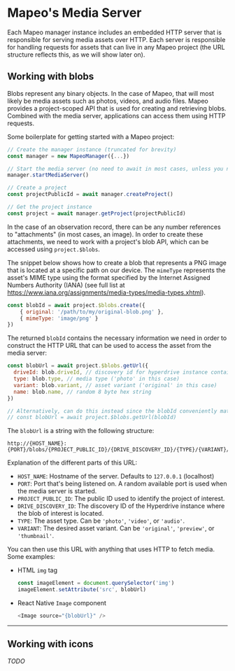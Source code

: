 # Mapeo's Media Server

Each Mapeo manager instance includes an embedded HTTP server that is responsible for serving media assets over HTTP. Each server is responsible for handling requests for assets that can live in any Mapeo project (the URL structure reflects this, as we will show later on).

## Working with blobs

Blobs represent any binary objects. In the case of Mapeo, that will most likely be media assets such as photos, videos, and audio files. Mapeo provides a project-scoped API that is used for creating and retrieving blobs. Combined with the media server, applications can access them using HTTP requests.

Some boilerplate for getting started with a Mapeo project:

```js
// Create the manager instance (truncated for brevity)
const manager = new MapeoManager({...})

// Start the media server (no need to await in most cases, unless you need to immediately access the HTTP endpoints)
manager.startMediaServer()

// Create a project
const projectPublicId = await manager.createProject()

// Get the project instance
const project = await manager.getProject(projectPublicId)
```

In the case of an observation record, there can be any number references to "attachments" (in most cases, an image). In order to create these attachments, we need to work with a project's blob API, which can be accessed using `project.$blobs`.

The snippet below shows how to create a blob that represents a PNG image that is located at a specific path on our device. The `mimeType` represents the asset's MIME type using the format specified by the Internet Assigned Numbers Authority (IANA) (see full list at https://www.iana.org/assignments/media-types/media-types.xhtml).

```js
const blobId = await project.$blobs.create({
    { original: '/path/to/my/original-blob.png' },
    { mimeType: 'image/png' }
})
```

The returned `blobId` contains the necessary information we need in order to construct the HTTP URL that can be used to access the asset from the media server:

```js
const blobUrl = await project.$blobs.getUrl({
  driveId: blob.driveId, // discovery id for hyperdrive instance containing the blob
  type: blob.type, // media type ('photo' in this case)
  variant: blob.variant, // asset variant ('original' in this case)
  name: blob.name, // random 8 byte hex string
})

// Alternatively, can do this instead since the blobId conveniently matches the expected parameter type:
// const blobUrl = await project.$blobs.getUrl(blobId)
```

The `blobUrl` is a string with the following structure:

```
http://{HOST_NAME}:{PORT}/blobs/{PROJECT_PUBLIC_ID}/{DRIVE_DISCOVERY_ID}/{TYPE}/{VARIANT}/{NAME}
```

Explanation of the different parts of this URL:

- `HOST_NAME`: Hostname of the server. Defaults to `127.0.0.1` (localhost)
- `PORT`: Port that's being listened on. A random available port is used when the media server is started.
- `PROJECT_PUBLIC_ID`: The public ID used to identify the project of interest.
- `DRIVE_DISCOVERY_ID`: The discovery ID of the Hyperdrive instance where the blob of interest is located.
- `TYPE`: The asset type. Can be `'photo'`, `'video'`, or `'audio'`.
- `VARIANT`: The desired asset variant. Can be `'original'`, `'preview'`, or `'thumbnail'`.

You can then use this URL with anything that uses HTTP to fetch media. Some examples:

- HTML `img` tag

  ```js
  const imageElement = document.querySelector('img')
  imageElement.setAttribute('src', blobUrl)
  ```

- React Native `Image` component

  ```js
  <Image source="{blobUrl}" />
  ```

---

## Working with icons

_TODO_
